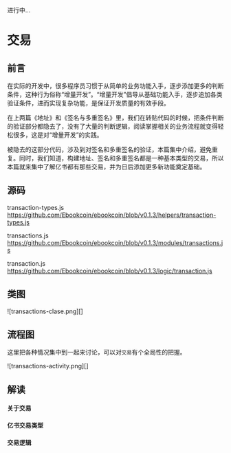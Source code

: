 进行中...

# 交易

## 前言

在实际的开发中，很多程序员习惯于从简单的业务功能入手，逐步添加更多的判断条件，这种行为俗称“增量开发”。“增量开发”倡导从基础功能入手，逐步追加各类验证条件，进而实现复杂功能，是保证开发质量的有效手段。

在上两篇《地址》和《签名与多重签名》里，我们在转贴代码的时候，把条件判断的验证部分都隐去了，没有了大量的判断逻辑，阅读掌握相关的业务流程就变得轻松很多，这是对“增量开发”的实践。

被隐去的这部分代码，涉及到对签名和多重签名的验证，本篇集中介绍，避免重复。同时，我们知道，构建地址、签名和多重签名都是一种基本类型的交易，所以本篇就来集中了解亿书都有那些交易，并为日后添加更多新功能奠定基础。

## 源码

transaction-types.js https://github.com/Ebookcoin/ebookcoin/blob/v0.1.3/helpers/transaction-types.js

transactions.js https://github.com/Ebookcoin/ebookcoin/blob/v0.1.3/modules/transactions.js

transaction.js https://github.com/Ebookcoin/ebookcoin/blob/v0.1.3/logic/transaction.js

## 类图

![transactions-clase.png][]

## 流程图

这里把各种情况集中到一起来讨论，可以对`交易`有个全局性的把握。

![transactions-activity.png][]

## 解读

#### 关于交易



#### 亿书交易类型


#### 交易逻辑
